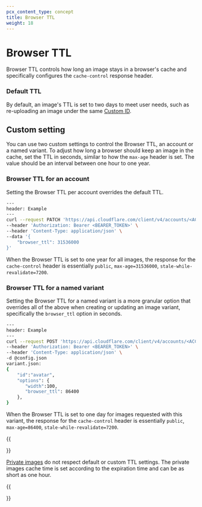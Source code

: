 ```yaml
---
pcx_content_type: concept
title: Browser TTL
weight: 18
---
```


# Browser TTL

Browser TTL controls how long an image stays in a browser's cache and specifically configures the `cache-control` response header.

### Default TTL

By default, an image's TTL is set to two days to meet user needs, such as re-uploading an image under the same [Custom ID](/images/upload-images/upload-custom-path/).

## Custom setting

You can use two custom settings to control the Browser TTL, an account or a named variant. To adjust how long a browser should keep an image in the cache, set the TTL in seconds, similar to how the `max-age` header is set. The value should be an interval between one hour to one year.

### Browser TTL for an account

Setting the Browser TTL per account overrides the default TTL.

```bash
---
header: Example
---
curl --request PATCH 'https://api.cloudflare.com/client/v4/accounts/<ACCOUNT_TAG>/images/v1/config' \
--header 'Authorization: Bearer <BEARER_TOKEN>' \
--header 'Content-Type: application/json' \
--data '{
    "browser_ttl": 31536000
}'
```

When the Browser TTL is set to one year for all images, the response for the `cache-control` header is essentially `public`, `max-age=31536000`, `stale-while-revalidate=7200`.

### Browser TTL for a named variant

Setting the Browser TTL for a named variant is a more granular option that overrides all of the above when creating or updating an image variant, specifically the `browser_ttl` option in seconds.

```bash
---
header: Example
---
curl --request POST 'https://api.cloudflare.com/client/v4/accounts/<ACCOUNT_TAG>/images/v1/variants' \
--header 'Authorization: Bearer <BEARER_TOKEN>' \
--header 'Content-Type: application/json' \
-d @config.json
variant.json:
{
    "id":"avatar",
    "options": {
       "width":100,
       "browser_ttl": 86400
    },
}
```

When the Browser TTL is set to one day for images requested with this variant, the response for the `cache-control` header is essentially `public`, `max-age=86400`, `stale-while-revalidate=7200`.

{{<Aside type="note">}}

[Private images](/images/serve-images/serve-private-images/) do not respect default or custom TTL settings. The private images cache time is set according to the expiration time and can be as short as one hour.

{{</Aside>}}
